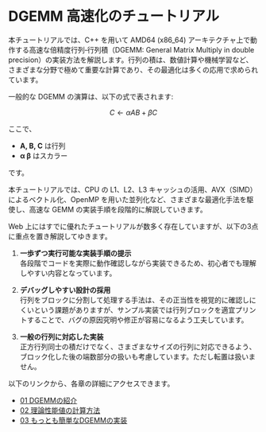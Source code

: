 # DGEMM 高速化のチュートリアル

本チュートリアルでは、C++ を用いて AMD64 (x86_64) アーキテクチャ上で動作する高速な倍精度行列‐行列積（DGEMM: General Matrix Multiply in double precision）の実装方法を解説します。行列の積は、数値計算や機械学習など、さまざまな分野で極めて重要な計算であり、その最適化は多くの応用で求められています。

一般的な DGEMM の演算は、以下の式で表されます:

$$
C \gets \alpha A B + \beta C
$$

ここで、

- **A, B, C** は行列  
- **α β** はスカラー

です。

本チュートリアルでは、CPU の L1、L2、L3 キャッシュの活用、AVX（SIMD）によるベクトル化、OpenMP を用いた並列化など、さまざまな最適化手法を駆使し、高速な GEMM の実装手順を段階的に解説していきます。

Web 上にはすでに優れたチュートリアルが数多く存在していますが、以下の3点に重点を置き解説してゆきます。

1. **一歩ずつ実行可能な実装手順の提示**  
   各段階でコードを実際に動作確認しながら実装できるため、初心者でも理解しやすい内容となっています。

2. **デバッグしやすい設計の採用**  
   行列をブロックに分割して処理する手法は、その正当性を視覚的に確認しにくいという課題がありますが、サンプル実装では行列ブロックを適宜プリントすることで、バグの原因究明や修正が容易になるよう工夫しています。

3. **一般の行列に対応した実装**  
   正方行列同士の積だけでなく、さまざまなサイズの行列に対応できるよう、ブロック化した後の端数部分の扱いも考慮しています。ただし転置は扱いません。

以下のリンクから、各章の詳細にアクセスできます。

- [01 DGEMMの紹介](#01-dgemmの紹介)
- [02 理論性能値の計算方法](02_flops.md#02-理論性能値の計算方法)
- [03 もっとも簡単なDGEMMの実装](03_dgemm_naive.md#03-もっとも簡単な-dgemmの実装とベンチマーク)
